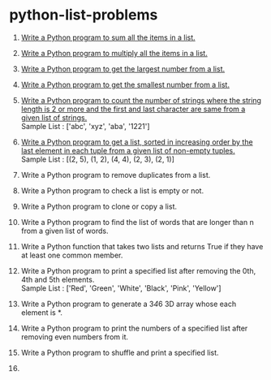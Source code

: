 # python-list-problems

1. [Write a Python program to sum all the items in a list.](https://github.com/pise-anuradha/python-list-problems/tree/main/problem%20-%20%2001)

2. [Write a Python program to multiply all the items in a list.](https://github.com/pise-anuradha/python-list-problems/tree/main/problem%20-%2002)

3. [Write a Python program to get the largest number from a list.](https://github.com/pise-anuradha/python-list-problems/tree/main/problem%20-%2003)

4. [Write a Python program to get the smallest number from a list.](https://github.com/pise-anuradha/python-list-problems/tree/main/problem%20-%2004)

5. [Write a Python program to count the number of strings where the string length is 2 or more and the first and last character are same from a given list of strings.<br/>](https://github.com/pise-anuradha/python-list-problems/tree/main/problem%20-%2005)
Sample List : ['abc', 'xyz', 'aba', '1221']

6. [Write a Python program to get a list, sorted in increasing order by the last element in each tuple from a given list of non-empty tuples.<br/>](https://github.com/pise-anuradha/python-list-problems/tree/main/problem%20-%2006)
Sample List : [(2, 5), (1, 2), (4, 4), (2, 3), (2, 1)]

7. Write a Python program to remove duplicates from a list.

8. Write a Python program to check a list is empty or not.

9. Write a Python program to clone or copy a list.
    
1. Write a Python program to find the list of words that are longer than n from a
given list of words.

11. Write a Python function that takes two lists and returns True if they have at
least one common member.

12. Write a Python program to print a specified list after removing the 0th, 4th and
5th elements.<br/>
Sample List : ['Red', 'Green', 'White', 'Black', 'Pink', 'Yellow']

13. Write a Python program to generate a 3*4*6 3D array whose each element is
*.

14. Write a Python program to print the numbers of a specified list after removing
even numbers from it.

15. Write a Python program to shuffle and print a specified list.

16. 
